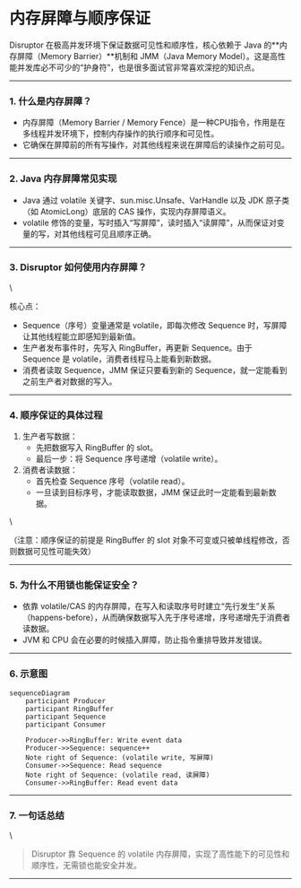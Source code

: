 # 内存屏障与顺序保证

Disruptor 在极高并发环境下保证数据可见性和顺序性，核心依赖于 Java 的\*\*内存屏障（Memory Barrier）\*\*机制和 JMM（Java Memory Model）。这是高性能并发库必不可少的“护身符”，也是很多面试官非常喜欢深挖的知识点。

***

### 1. 什么是内存屏障？

* 内存屏障（Memory Barrier / Memory Fence）是一种CPU指令，作用是在多线程并发环境下，控制内存操作的执行顺序和可见性。
* 它确保在屏障前的所有写操作，对其他线程来说在屏障后的读操作之前可见。

***

### 2. Java 内存屏障常见实现

* Java 通过 volatile 关键字、sun.misc.Unsafe、VarHandle 以及 JDK 原子类（如 AtomicLong）底层的 CAS 操作，实现内存屏障语义。
* volatile 修饰的变量，写时插入“写屏障”，读时插入“读屏障”，从而保证对变量的写，对其他线程可见且顺序正确。

***

### 3. Disruptor 如何使用内存屏障？

\


核心点：

* Sequence（序号）变量通常是 volatile，即每次修改 Sequence 时，写屏障让其他线程能立即感知到最新值。
* 生产者发布事件时，先写入 RingBuffer，再更新 Sequence。由于 Sequence 是 volatile，消费者线程马上能看到新数据。
* 消费者读取 Sequence，JMM 保证只要看到新的 Sequence，就一定能看到之前生产者对数据的写入。

***

### 4. 顺序保证的具体过程

1. 生产者写数据：
   * 先把数据写入 RingBuffer 的 slot。
   * 最后一步：将 Sequence 序号递增（volatile write）。
2. 消费者读数据：
   * 首先检查 Sequence 序号（volatile read）。
   * 一旦读到目标序号，才能读取数据，JMM 保证此时一定能看到最新数据。

\


（注意：顺序保证的前提是 RingBuffer 的 slot 对象不可变或只被单线程修改，否则数据可见性可能失效）

***

### 5. 为什么不用锁也能保证安全？

* 依靠 volatile/CAS 的内存屏障，在写入和读取序号时建立“先行发生”关系（happens-before），从而确保数据写入先于序号递增，序号递增先于消费者读数据。
* JVM 和 CPU 会在必要的时候插入屏障，防止指令重排导致并发错误。

***

### 6. 示意图

```mermaid
sequenceDiagram
    participant Producer
    participant RingBuffer
    participant Sequence
    participant Consumer

    Producer->>RingBuffer: Write event data
    Producer->>Sequence: sequence++
    Note right of Sequence: (volatile write, 写屏障)
    Consumer->>Sequence: Read sequence
    Note right of Sequence: (volatile read, 读屏障)
    Consumer->>RingBuffer: Read event data
```

***

### 7. 一句话总结

\


> Disruptor 靠 Sequence 的 volatile 内存屏障，实现了高性能下的可见性和顺序性，无需锁也能安全并发。

***

